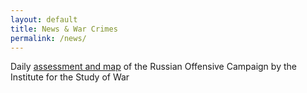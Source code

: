 ```yaml
---
layout: default
title: News & War Crimes
permalink: /news/
---
```

Daily [assessment and map](https://www.understandingwar.org/publications) of the Russian Offensive Campaign by the Institute for the Study of War

<a class="twitter-timeline" href="https://twitter.com/maximmath"></a>
<script async src="https://platform.twitter.com/widgets.js" charset="utf-8">
</script> 
